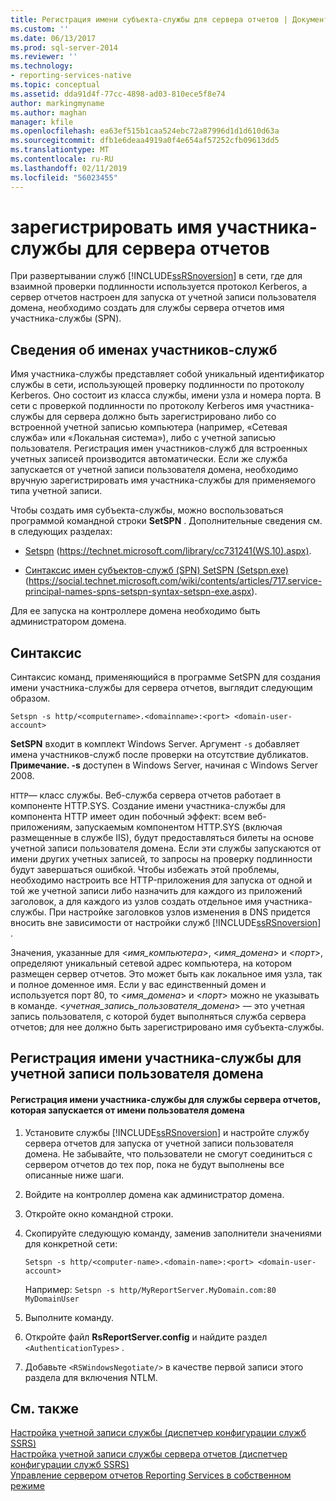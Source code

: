```yaml
---
title: Регистрация имени субъекта-службы для сервера отчетов | Документы Майкрософт
ms.custom: ''
ms.date: 06/13/2017
ms.prod: sql-server-2014
ms.reviewer: ''
ms.technology:
- reporting-services-native
ms.topic: conceptual
ms.assetid: dda91d4f-77cc-4898-ad03-810ece5f8e74
author: markingmyname
ms.author: maghan
manager: kfile
ms.openlocfilehash: ea63ef515b1caa524ebc72a87996d1d1d610d63a
ms.sourcegitcommit: dfb1e6deaa4919a0f4e654af57252cfb09613dd5
ms.translationtype: MT
ms.contentlocale: ru-RU
ms.lasthandoff: 02/11/2019
ms.locfileid: "56023455"
---
```

# <a name="register-a-service-principal-name-spn-for-a-report-server"></a>зарегистрировать имя участника-службы для сервера отчетов
  При развертывании служб [!INCLUDE[ssRSnoversion](../../includes/ssrsnoversion-md.md)] в сети, где для взаимной проверки подлинности используется протокол Kerberos, а сервер отчетов настроен для запуска от учетной записи пользователя домена, необходимо создать для службы сервера отчетов имя участника-службы (SPN).  
  
## <a name="about-spns"></a>Сведения об именах участников-служб  
 Имя участника-службы представляет собой уникальный идентификатор службы в сети, использующей проверку подлинности по протоколу Kerberos. Оно состоит из класса службы, имени узла и номера порта. В сети с проверкой подлинности по протоколу Kerberos имя участника-службы для сервера должно быть зарегистрировано либо со встроенной учетной записью компьютера (например, «Сетевая служба» или «Локальная система»), либо с учетной записью пользователя. Регистрация имен участников-служб для встроенных учетных записей производится автоматически. Если же служба запускается от учетной записи пользователя домена, необходимо вручную зарегистрировать имя участника-службы для применяемого типа учетной записи.  
  
 Чтобы создать имя субъекта-службы, можно воспользоваться программой командной строки **SetSPN** . Дополнительные сведения см. в следующих разделах:  
  
-   [Setspn](https://technet.microsoft.com/library/cc731241\(WS.10\).aspx) (https://technet.microsoft.com/library/cc731241(WS.10).aspx).  
  
-   [Синтаксис имен субъектов-служб (SPN) SetSPN (Setspn.exe)](https://social.technet.microsoft.com/wiki/contents/articles/717.service-principal-names-spns-setspn-syntax-setspn-exe.aspx) (https://social.technet.microsoft.com/wiki/contents/articles/717.service-principal-names-spns-setspn-syntax-setspn-exe.aspx).  
  
 Для ее запуска на контроллере домена необходимо быть администратором домена.  
  
## <a name="syntax"></a>Синтаксис  
 Синтаксис команд, применяющийся в программе SetSPN для создания имени участника-службы для сервера отчетов, выглядит следующим образом.  
  
```  
Setspn -s http/<computername>.<domainname>:<port> <domain-user-account>  
```  
  
 **SetSPN** входит в комплект Windows Server. Аргумент `-s` добавляет имена участников-служб после проверки на отсутствие дубликатов. **Примечание. -s** доступен в Windows Server, начиная с Windows Server 2008.  
  
 `HTTP`— класс службы. Веб-служба сервера отчетов работает в компоненте HTTP.SYS. Создание имени участника-службы для компонента HTTP имеет один побочный эффект: всем веб-приложениям, запускаемым компонентом HTTP.SYS (включая размещенные в службе IIS), будут предоставляться билеты на основе учетной записи пользователя домена. Если эти службы запускаются от имени других учетных записей, то запросы на проверку подлинности будут завершаться ошибкой. Чтобы избежать этой проблемы, необходимо настроить все HTTP-приложения для запуска от одной и той же учетной записи либо назначить для каждого из приложений заголовок, а для каждого из узлов создать отдельное имя участника-службы. При настройке заголовков узлов изменения в DNS придется вносить вне зависимости от настройки служб [!INCLUDE[ssRSnoversion](../../includes/ssrsnoversion-md.md)] .  
  
 Значения, указанные для \<*имя_компьютера*>, \<*имя_домена*> и \<*порт*>, определяют уникальный сетевой адрес компьютера, на котором размещен сервер отчетов. Это может быть как локальное имя узла, так и полное доменное имя. Если у вас единственный домен и используется порт 80, то \<*имя_домена*> и \<*порт*> можно не указывать в команде. \<*учетная_запись_пользователя_домена*> — это учетная запись пользователя, с которой будет выполняться служба сервера отчетов; для нее должно быть зарегистрировано имя субъекта-службы.  
  
## <a name="register-an-spn-for-domain-user-account"></a>Регистрация имени участника-службы для учетной записи пользователя домена  
  
#### <a name="to-register-an-spn-for-a-report-server-service-running-as-a-domain-user"></a>Регистрация имени участника-службы для службы сервера отчетов, которая запускается от имени пользователя домена  
  
1.  Установите службы [!INCLUDE[ssRSnoversion](../../includes/ssrsnoversion-md.md)] и настройте службу сервера отчетов для запуска от учетной записи пользователя домена. Не забывайте, что пользователи не смогут соединиться с сервером отчетов до тех пор, пока не будут выполнены все описанные ниже шаги.  
  
2.  Войдите на контроллер домена как администратор домена.  
  
3.  Откройте окно командной строки.  
  
4.  Скопируйте следующую команду, заменив заполнители значениями для конкретной сети:  
  
    ```  
    Setspn -s http/<computer-name>.<domain-name>:<port> <domain-user-account>  
    ```  
  
     Например: `Setspn -s http/MyReportServer.MyDomain.com:80 MyDomainUser`  
  
5.  Выполните команду.  
  
6.  Откройте файл **RsReportServer.config** и найдите раздел `<AuthenticationTypes>` .  
  
7.  Добавьте `<RSWindowsNegotiate/>` в качестве первой записи этого раздела для включения NTLM.  
  
## <a name="see-also"></a>См. также  
 [Настройка учетной записи службы (диспетчер конфигурации служб SSRS)](../../sql-server/install/configure-a-service-account-ssrs-configuration-manager.md)   
 [Настройка учетной записи службы сервера отчетов (диспетчер конфигурации служб SSRS)](../install-windows/configure-the-report-server-service-account-ssrs-configuration-manager.md)   
 [Управление сервером отчетов Reporting Services в собственном режиме](manage-a-reporting-services-native-mode-report-server.md)  
  
  
